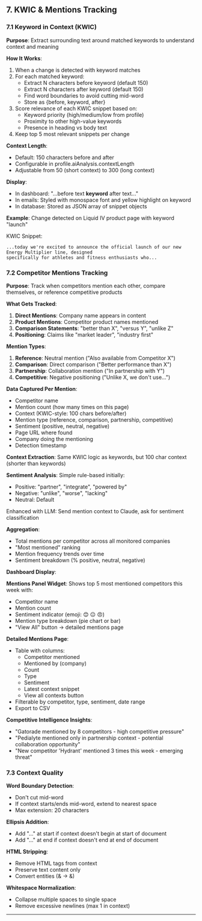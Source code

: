 ## 7. KWIC & Mentions Tracking

### 7.1 Keyword in Context (KWIC)

**Purpose**: Extract surrounding text around matched keywords to understand context and meaning

**How It Works**:
1. When a change is detected with keyword matches
2. For each matched keyword:
   - Extract N characters before keyword (default 150)
   - Extract N characters after keyword (default 150)
   - Find word boundaries to avoid cutting mid-word
   - Store as {before, keyword, after}
3. Score relevance of each KWIC snippet based on:
   - Keyword priority (high/medium/low from profile)
   - Proximity to other high-value keywords
   - Presence in heading vs body text
4. Keep top 5 most relevant snippets per change

**Context Length**:
- Default: 150 characters before and after
- Configurable in profile.aiAnalysis.contextLength
- Adjustable from 50 (short context) to 300 (long context)

**Display**:
- In dashboard: "...before text **keyword** after text..."
- In emails: Styled with monospace font and yellow highlight on keyword
- In database: Stored as JSON array of snippet objects

**Example**:
Change detected on Liquid IV product page with keyword "launch"

KWIC Snippet:
```
...today we're excited to announce the official launch of our new Energy Multiplier line, designed
specifically for athletes and fitness enthusiasts who...
```

### 7.2 Competitor Mentions Tracking

**Purpose**: Track when competitors mention each other, compare themselves, or reference competitive products

**What Gets Tracked**:
1. **Direct Mentions**: Company name appears in content
2. **Product Mentions**: Competitor product names mentioned
3. **Comparison Statements**: "better than X", "versus Y", "unlike Z"
4. **Positioning**: Claims like "market leader", "industry first"

**Mention Types**:
1. **Reference**: Neutral mention ("Also available from Competitor X")
2. **Comparison**: Direct comparison ("Better performance than X")
3. **Partnership**: Collaboration mention ("In partnership with Y")
4. **Competitive**: Negative positioning ("Unlike X, we don't use...")

**Data Captured Per Mention**:
- Competitor name
- Mention count (how many times on this page)
- Context (KWIC-style: 100 chars before/after)
- Mention type (reference, comparison, partnership, competitive)
- Sentiment (positive, neutral, negative)
- Page URL where found
- Company doing the mentioning
- Detection timestamp

**Context Extraction**:
Same KWIC logic as keywords, but 100 char context (shorter than keywords)

**Sentiment Analysis**:
Simple rule-based initially:
- Positive: "partner", "integrate", "powered by"
- Negative: "unlike", "worse", "lacking"
- Neutral: Default

Enhanced with LLM:
Send mention context to Claude, ask for sentiment classification

**Aggregation**:
- Total mentions per competitor across all monitored companies
- "Most mentioned" ranking
- Mention frequency trends over time
- Sentiment breakdown (% positive, neutral, negative)

**Dashboard Display**:

**Mentions Panel Widget**:
Shows top 5 most mentioned competitors this week with:
- Competitor name
- Mention count
- Sentiment indicator (emoji: 😊 😐 😠)
- Mention type breakdown (pie chart or bar)
- "View All" button → detailed mentions page

**Detailed Mentions Page**:
- Table with columns:
  - Competitor mentioned
  - Mentioned by (company)
  - Count
  - Type
  - Sentiment
  - Latest context snippet
  - View all contexts button
- Filterable by competitor, type, sentiment, date range
- Export to CSV

**Competitive Intelligence Insights**:
- "Gatorade mentioned by 8 competitors - high competitive pressure"
- "Pedialyte mentioned only in partnership context - potential collaboration opportunity"
- "New competitor 'Hydrant' mentioned 3 times this week - emerging threat"

### 7.3 Context Quality

**Word Boundary Detection**:
- Don't cut mid-word
- If context starts/ends mid-word, extend to nearest space
- Max extension: 20 characters

**Ellipsis Addition**:
- Add "..." at start if context doesn't begin at start of document
- Add "..." at end if context doesn't end at end of document

**HTML Stripping**:
- Remove HTML tags from context
- Preserve text content only
- Convert entities (&amp; → &)

**Whitespace Normalization**:
- Collapse multiple spaces to single space
- Remove excessive newlines (max 1 in context)

---

